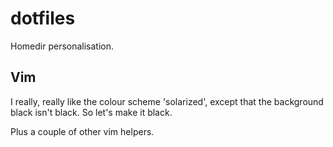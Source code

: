 # dotfiles
Homedir personalisation.

## Vim

I really, really like the colour scheme 'solarized', except that the background black isn't black. So let's make it black.

Plus a couple of other vim helpers.
